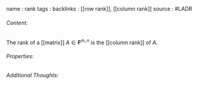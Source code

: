 name : rank
tags : 
backlinks : [[row rank]], [[column rank]]
source : #LADR

###### Content:
The rank of a [[matrix]] $A \in \textbf{F}^{m,n}$ is the [[column rank]] of $A$.

###### Properties:

###### Additional Thoughts:
